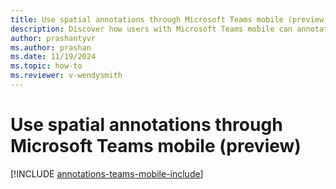 ```yaml
---
title: Use spatial annotations through Microsoft Teams mobile (preview)
description: Discover how users with Microsoft Teams mobile can annotate in another user's enviornment.
author: prashantyvr
ms.author: prashan
ms.date: 11/19/2024
ms.topic: how-to
ms.reviewer: v-wendysmith
---
```


# Use spatial annotations through Microsoft Teams mobile (preview)

[!INCLUDE [annotations-teams-mobile-include](../includes/annotations-teams-mobile.md)]

<!--- This topic is in RA and Field Service. Field Service topic is annotations-teams-mobile.md --->